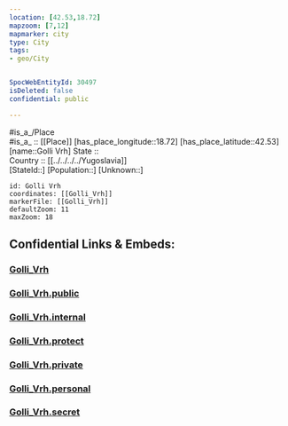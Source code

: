 ```yaml
---
location: [42.53,18.72] 
mapzoom: [7,12] 
mapmarker: city 
type: City
tags:
- geo/City


SpocWebEntityId: 30497
isDeleted: false
confidential: public

---
```

#is_a_/Place  
#is_a_ :: [[Place]] 
[has_place_longitude::18.72] 
[has_place_latitude::42.53] 
[name::Golli Vrh] 
State ::  
Country :: [[../../../../Yugoslavia]]  
[StateId::] 
[Population::] 
[Unknown::] 


```leaflet
id: Golli Vrh
coordinates: [[Golli_Vrh]] 
markerFile: [[Golli_Vrh]] 
defaultZoom: 11 
maxZoom: 18
```


## Confidential Links & Embeds: 

### [Golli_Vrh](/_Standards/Earth/Continent/Europe/Europe~South/Montenegro/Municipalities~Montenegro/Cetinje/City/Golli_Vrh.md) 

### [Golli_Vrh.public](/_public/Earth/Continent/Europe/Europe~South/Montenegro/Municipalities~Montenegro/Cetinje/City/Golli_Vrh.public.md) 

### [Golli_Vrh.internal](/_internal/Earth/Continent/Europe/Europe~South/Montenegro/Municipalities~Montenegro/Cetinje/City/Golli_Vrh.internal.md) 

### [Golli_Vrh.protect](/_protect/Earth/Continent/Europe/Europe~South/Montenegro/Municipalities~Montenegro/Cetinje/City/Golli_Vrh.protect.md) 

### [Golli_Vrh.private](/_private/Earth/Continent/Europe/Europe~South/Montenegro/Municipalities~Montenegro/Cetinje/City/Golli_Vrh.private.md) 

### [Golli_Vrh.personal](/_personal/Earth/Continent/Europe/Europe~South/Montenegro/Municipalities~Montenegro/Cetinje/City/Golli_Vrh.personal.md) 

### [Golli_Vrh.secret](/_secret/Earth/Continent/Europe/Europe~South/Montenegro/Municipalities~Montenegro/Cetinje/City/Golli_Vrh.secret.md)

